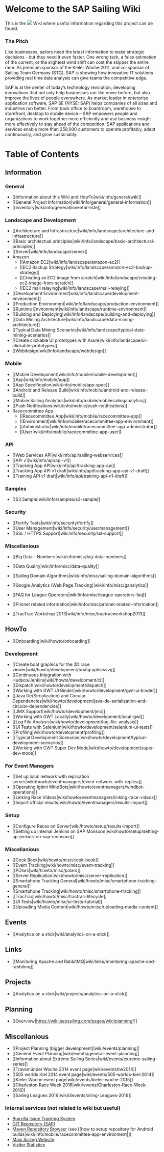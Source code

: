 # Welcome to the SAP Sailing Wiki

This is the <img src="https://www.sapsailing.com/images/sap-logo_grey.png"/> Wiki where useful information regarding this project can be found.

### The Pitch

Like businesses, sailors need the latest information to make strategic decisions - but they need it even faster. One wrong tack, a false estimation of the current, or the slightest wind shift can cost the skipper the entire race. As premium sponsor of the Kieler Woche 2011, and co-sponsor of Sailing Team Germany (STG), SAP is showing how innovative IT solutions providing real time data analysis can give teams the competitive edge.

SAP is at the center of today’s technology revolution, developing innovations that not only help businesses run like never before, but also improve the lives of people everywhere. As market leader in enterprise application software, SAP SE (NYSE: SAP) helps companies of all sizes and industries run better. From back office to boardroom, warehouse to storefront, desktop to mobile device – SAP empowers people and organizations to work together more efficiently and use business insight more effectively to stay ahead of the competition. SAP applications and services enable more than 258,000 customers to operate profitably, adapt continuously, and grow sustainably.

# Table of Contents

## Information

### General

* [[Information about this Wiki and HowTo|wiki/info/general/wiki]]
* [[General Project Information|wiki/info/general/general-information]]
* [[Inventory|wiki/info/general/inventar-liste]]

### Landscape and Development

* [[Architecture and Infrastructure|wiki/info/landscape/architecture-and-infrastructure]]
* [[Basic architectual principles|wiki/info/landscape/basic-architectural-principles]]
* [[Server|wiki/info/landscape/server]]
* Amazon
  * [[Amazon EC2|wiki/info/landscape/amazon-ec2]]
  * [[EC2 Backup Strategy|wiki/info/landscape/amazon-ec2-backup-strategy]]
  * [[Creating an EC2 image from scratch|wiki/info/landscape/creating-ec2-image-from-scratch]]
  * [[EC2 mail relaying|wiki/info/landscape/mail-relaying]]
* [[Development Environment|wiki/info/landscape/development-environment]]
* [[Production Environment|wiki/info/landscape/production-environment]]
* [[Runtime Environment|wiki/info/landscape/runtime-environment]]
* [[Building and Deploying|wiki/info/landscape/building-and-deploying]]
* [[Data Mining Architecture|wiki/info/landscape/data-mining-architecture]]
* [[Typical Data Mining Scenarios|wiki/info/landscape/typical-data-mining-scenarios]]
* [[Create clickable UI prototypes with Axure|wiki/info/landscape/ui-clickable-prototypes]]
* [[Webdesign|wiki/info/landscape/webdesign]]

### Mobile

* [[Mobile Development|wiki/info/mobile/mobile-development]]
* [[App|wiki/info/mobile/app]]
* [[App Specification|wiki/info/mobile/app-spec]]
* [[Android and Release Build|wiki/info/mobile/android-and-release-build]]
* [[Mobile Sailing Analytics|wiki/info/mobile/mobilesailinganalytics]]
* [[Push Notifications|wiki/info/mobile/push-notifications]]
* Racecommittee App
  * [[Racecommittee App|wiki/info/mobile/racecommittee-app]]
  * [[Environment|wiki/info/mobile/racecommittee-app-environment]]
  * [[Administrator|wiki/info/mobile/racecommittee-app-administrator]]
  * [[User|wiki/info/mobile/racecommittee-app-user]]

### API

* [[Web Services API|wiki/info/api/sailing-webservices]]
* [[API v1|wiki/info/api/api-v1]]
* [[Tracking App API|wiki/info/api/tracking-app-api]]
* [[Tracking App API v1 draft|wiki/info/api/tracking-app-api-v1-draft]]
* [[Training API v1 draft|wiki/info/api/training-api-v1-draft]]

### Samples
  * [[S3 Sample|wiki/info/samples/s3-sample]]

### Security
  * [[Fortify Tests|wiki/info/security/fortify]]
  * [[User Management|wiki/info/security/usermanagement]]
  * [[SSL / HTTPS Support|wiki/info/security/ssl-support]]

### Miscellanious

* [[Big Data - Numbers|wiki/info/misc/big-data-numbers]]
* [[Data Quality|wiki/info/misc/data-quality]]
* [[Sailing Domain Algorithms|wiki/info/misc/sailing-domain-algorithms]]
* [[Google Analytics (Web Page Tracking)|wiki/info/misc/ganalytics]]

* [[FAQ for League Operators|wiki/info/misc/league-operators-faq]]
* [[Prionet related information|wiki/info/misc/prionet-related-information]]
* [[TracTrac Workshop 2013|wiki/info/misc/tractracworkshop2013]]

## HowTo

* [[Onboarding|wiki/howto/onboarding]]


### Development

* [[Create boat graphics for the 2D race viewer|wiki/howto/development/boatgraphicssvg]]
* [[Continuous Integration with Hudson/Jenkins|wiki/howto/development/ci]]
* [[Dispatch|wiki/howto/development/dispatch]]
* [[Working with GWT UI Binder|wiki/howto/development/gwt-ui-binder]]
* [[Java De(Serialization) and Circular Dependencies|wiki/howto/development/java-de-serialization-and-circular-dependencies]]
* [[JMX Support|wiki/howto/development/jmx]]
* [[Working with GWT Locally|wiki/howto/development/local-gwt]]
* [[Log File Analysis|wiki/howto/development/log-file-analysis]]
* [[UI Tests with Selenium|wiki/howto/development/selenium-ui-tests]]
* [[Profiling|wiki/howto/development/profiling]]
* [[Typical Development Scenarios|wiki/howto/development/typical-development-scenarios]]
* [[Working with GWT Super Dev Mode|wiki/howto/development/super-dev-mode]]

### For Event Managers

* [[Set up local network with replication server|wiki/howto/eventmanagers/event-network-with-replica]]
* [[Operating Igtimi WindBots|wiki/howto/eventmanagers/windbot-operations]]
* [[Linking Race Videos|wiki/howto/eventmanagers/linking-race-videos]]
* [[Import official results|wiki/howto/eventmanagers/results-import]]

### Setup

* [[Configure Races on Server|wiki/howto/setup/results-import]]
* [[Setting up internal Jenkins on SAP Monsoon|wiki/howto/setup/setting-up-jenkins-on-sap-monsoon]]

### Miscellanious

* [[Cook Book|wiki/howto/misc/cook-book]]
* [[Event Tracking|wiki/howto/misc/event-tracking]]
* [[POlars|wiki/howto/misc/polars]]
* [[Server Replication|wiki/howto/misc/server-replication]]
* [[Smartphone Tracking General|wiki/howto/misc/smartphone-tracking-general]]
* [[Smartphone Tracking|wiki/howto/misc/smartphone-tracking]]
* [[TracTrac|wiki/howto/misc/tractrac-lifecycle]]
* [[UI Tests|wiki/howto/misc/ui-tests-tutorial]]
* [[Uploading Media Content|wiki/howto/misc/uploading-media-content]]

## Events

* [[Analytics on a stick|wiki/analytics-on-a-stick]]

## Links
* [[Monitoring Apache and RabbitMQ|wiki/links/monitoring-apache-and-rabbitmq]]

## Projects
* [[Analytics on a stick|wiki/projects/analytics-on-a-stick]]

## Planning
* [[Overview|https://wiki.sapsailing.com/pages/wiki/planning/]]

## Miscellanious
* [[Project Planning (bigger development)|wiki/events/planning]]
* [[General Event Planning|wiki/events/general-event-planning]]
* [[Information about Extreme Sailing Series|wiki/events/extreme-sailing-series]]
* [[Travem&uuml;nder Woche 2014 event page|wiki/events/tw2014]]
* [[505 worlds Kiel 2014 event page|wiki/events/505-worlds-kiel-2014]]
* [[Kieler Woche event page|wiki/events/kieler-woche-2015]]
* [[Charleston Race Week 2016|wiki/events/Charleston-Race-Week-2016]]
* [[Sailing Leagues 2016|wiki/Sevents/ailing-Leagues-2016]]


### Internal services (not related to wiki but useful)

* [Bugzilla Issue Tracking System](http://bugzilla.sapsailing.com/bugzilla/)
* [GIT Repository (SAP)](ssh://git.wdf.sap.corp:29418/SAPSail/sapsailingcapture.git)
* [Maven Repository Browser](http://maven.sapsailing.com/maven/) (see [[how to setup repository for Android builds|wiki/info/mobile/racecommittee-app-environment]])
* [Main Sailing Website](http://www.sapsailing.com)
* [Visitor Statistics](http://analysis.sapsailing.com/)